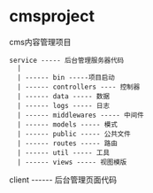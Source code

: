 # cmsproject

cms内容管理项目
```
service ----- 后台管理服务器代码
  |
  | ------ bin -----项目启动
  | ------ controllers ---- 控制器
  | ------ data ----- 数据
  | ------ logs ----- 日志
  | ------ middlewares ----- 中间件
  | ------ models ----- 模式
  | ------ public ----- 公共文件
  | ------ routes ----- 路由
  | ------ util ----- 工具
  | ------ views ----- 视图模版
```

client ------ 后台管理页面代码
